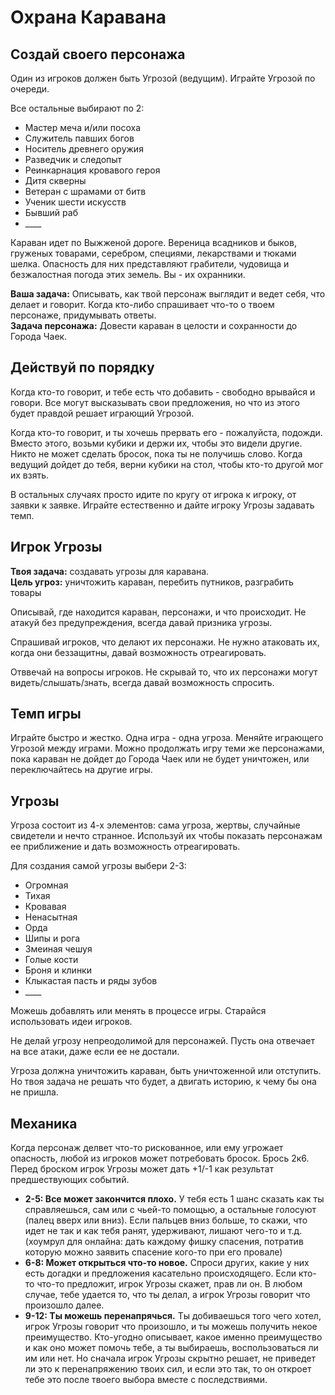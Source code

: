 # Охрана Каравана

## Создай своего персонажа

Один из игроков должен быть Угрозой (ведущим). Играйте Угрозой по очереди.

Все остальные выбирают по 2:

- Мастер меча и/или посоха
- Служитель павших богов
- Носитель древнего оружия
- Разведчик и следопыт
- Реинкарнация кровавого героя
- Дитя скверны
- Ветеран с шрамами от битв
- Ученик шести искусств
- Бывший раб
- \_\_\_\_

Караван идет по Выжженой дороге. Вереница всадников и быков, груженых товарами, серебром, специями, лекарствами и тюками шелка. Опасность для них представляют грабители, чудовища и безжалостная погода этих земель. Вы - их охранники.

**Ваша задача:** Описывать, как твой персонаж выглядит и ведет себя, что делает и говорит. Когда кто-либо спрашивает что-то о твоем персонаже, придумывать ответы.  
**Задача персонажа:** Довести караван в целости и сохранности до Города Чаек.

## Действуй по порядку

Когда кто-то говорит, и тебе есть что добавить - свободно врывайся и говори. Все могут высказывать свои предложения, но что из этого будет правдой решает играющий Угрозой.

Когда кто-то говорит, и ты хочешь прервать его - пожалуйста, подожди. Вместо этого, возьми кубики и держи их, чтобы это видели другие. Никто не может сделать бросок, пока ты не получишь слово. Когда ведущий дойдет до тебя, верни кубики на стол, чтобы кто-то другой мог их взять.

В остальных случаях просто идите по кругу от игрока к игроку, от заявки к заявке. Играйте естественно и дайте игроку Угрозы задавать темп.

## Игрок Угрозы

**Твоя задача:** создавать угрозы для каравана.  
**Цель угроз:** уничтожить караван, перебить путников, разграбить товары

Описывай, где находится караван, персонажи, и что происходит. Не атакуй без предупреждения, всегда давай призника угрозы.

Спрашивай игроков, что делают их персонажи. Не нужно атаковать их, когда они беззащитны, давай возможность отреагировать.

Отввечай на вопросы игроков. Не скрывай то, что их персонажи могут видеть/слышать/знать, всегда давай возможность спросить.

## Темп игры

Играйте быстро и жестко. Одна игра - одна угроза. Меняйте играющего Угрозой между играми. Можно продолжать игру теми же персонажами, пока караван не дойдет до Города Чаек или не будет уничтожен, или переключайтесь на другие игры.

## Угрозы

Угроза состоит из 4-х элементов: сама угроза, жертвы, случайные свидетели и нечто странное. Используй их чтобы показать персонажам ее приближение и дать возможность отреагировать.

Для создания самой угрозы выбери 2-3:

- Огромная
- Тихая
- Кровавая
- Ненасытная
- Орда
- Шипы и рога
- Змеиная чешуя
- Голые кости
- Броня и клинки
- Клыкастая пасть и ряды зубов
- \_\_\_\_

Можешь добавлять или менять в процессе игры. Старайся использовать идеи игроков.

Не делай угрозу непреодолимой для персонажей. Пусть она отвечает на все атаки, даже если ее не достали.

Угроза должна уничтожить караван, быть уничтоженной или отступить. Но твоя задача не решать что будет, а двигать историю, к чему бы она не пришла.

## Механика

Когда персонаж делвет что-то рискованное, или ему угрожает опасность, любой из игроков может потребовать бросок. Брось 2к6. Перед броском игрок Угрозы может дать +1/-1 как результат предшествующих событий.

- **2-5: Все может закончится плохо.** У тебя есть 1 шанс сказать как ты справляешься, сам или с чьей-то помощью, а остальные голосуют (палец вверх или вниз). Если пальцев вниз больше, то скажи, что идет не так и как тебя ранят, удерживают, лишают чего-то и т.д. (хоумрул для онлайна: дать каждому фишку спасения, потратив которую можно заявить спасение кого-то при его провале)
- **6-8: Может открыться что-то новое.** Спроси других, какие у них есть догадки и предложения касательно происходящего. Если кто-то что-то предложит, игрок Угрозы скажет, прав ли он. В любом случае, тебе удается то, что ты делал, а игрок Угрозы говорит что произошло далее.
- **9-12: Ты можешь перенапрячься.** Ты добиваешься того чего хотел, игрок Угрозы говорит что произошло, и ты можешь получить некое преимущество. Кто-угодно описывает, какое именно преимущество и как оно может помочь тебе, а ты выбираешь, воспользоваться ли им или нет. Но сначала игрок Угрозы скрытно решает, не приведет ли это к перенапряжению твоих сил, и если это так, то он откроет тебе это после твоего выбора вместе с последствиями.